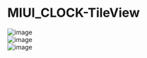 # MIUI_CLOCK-TileView

![image](https://github.com/wuyongxiang/MIUI_CLOCK-TileView/blob/master/tile.gif)   
![image](https://github.com/wuyongxiang/MIUI_CLOCK-TileView/blob/master/clock.gif)   
![image](https://github.com/wuyongxiang/MIUI_CLOCK-TileView/blob/master/wear.gif)   
 
